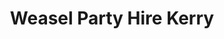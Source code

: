 ---
title: "Weasel Party Hire Kerry"
url: /killorglin/weasel-party-hire-kerry/
shop: Partyzubehör
---